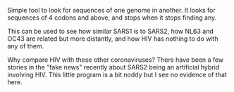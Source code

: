 Simple tool to look for sequences of one genome in another. It looks for
sequences of 4 codons and above, and stops when it stops finding any.

This can be used to see how similar SARS1 is to SARS2, how NL63 and OC43 are
related but more distantly, and how HIV has nothing to do with any of them.

Why compare HIV with these other coronaviruses? There have been a few stories
in the "fake news" recently about SARS2 being an artificial hybrid involving
HIV. This little program is a bit noddy but I see no evidence of that here.
